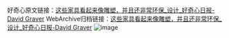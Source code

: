 好奇心原文链接：[这些家具看起来像雕塑，并且还非常环保_设计_好奇心日报-David Graver](https://www.qdaily.com/articles/10318.html)
WebArchive归档链接：[这些家具看起来像雕塑，并且还非常环保_设计_好奇心日报-David Graver](http://web.archive.org/web/20190623160053/https://www.qdaily.com/articles/10318.html)
![image](http://ww3.sinaimg.cn/large/007d5XDply1g3vw3nm36nj30u03su7wh)